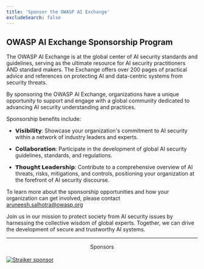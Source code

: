```yaml
---
title: 'Sponsor the OWASP AI Exchange'
excludeSearch: false
---
```



## OWASP AI Exchange Sponsorship Program


The OWASP AI Exchange is at the global center of AI security standards and guidelines, serving as the ultimate resource for AI security practitioners AND standard makers. The Exchange offers over 200 pages of practical advice and references on protecting AI and data-centric systems from security threats. 

By sponsoring the OWASP AI Exchange, organizations have a unique opportunity to support and engage with a global community dedicated to advancing AI security understanding and practices. 

Sponsorship benefits include:
- **𝗩𝗶𝘀𝗶𝗯𝗶𝗹𝗶𝘁𝘆**: Showcase your organization's commitment to AI security within a network of industry leaders and experts.

- **C𝗼𝗹𝗹𝗮𝗯𝗼𝗿𝗮𝘁𝗶𝗼𝗻**: Participate in the development of global AI security guidelines, standards, and regulations.

- **𝗧𝗵𝗼𝘂𝗴𝗵𝘁 𝗟𝗲𝗮𝗱𝗲𝗿𝘀𝗵𝗶𝗽**: Contribute to a comprehensive overview of AI threats, risks, mitigations, and controls, positioning your organization at the forefront of AI security discourse.

To learn more about the sponsorship opportunities and how your organization can get involved, please contact aruneesh.salhotra@owasp.org 

Join us in our mission to protect society from AI security issues by harnessing the collective wisdom of global experts. Together, we can drive the development of secure and trustworthy AI systems.
<br>
<hr>
<center>Sponsors</center><br>
<a href="https://www.straiker.ai/" rel="noopener noreferrer" target="_blank"><img src="/images/sp_straiker.jpg" style="display: block; margin: auto;" alt="Straiker sponsor"></a>
